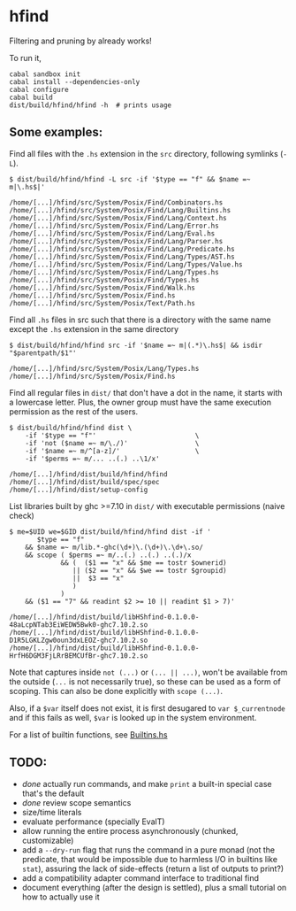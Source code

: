 hfind
=====

Filtering and pruning by already works!

To run it,
```
cabal sandbox init
cabal install --dependencies-only
cabal configure
cabal build
dist/build/hfind/hfind -h  # prints usage
```

Some examples:
--------------

Find all files with the `.hs` extension in the `src` directory, following symlinks (`-L`).
```
$ dist/build/hfind/hfind -L src -if '$type == "f" && $name =~ m|\.hs$|'

/home/[...]/hfind/src/System/Posix/Find/Combinators.hs
/home/[...]/hfind/src/System/Posix/Find/Lang/Builtins.hs
/home/[...]/hfind/src/System/Posix/Find/Lang/Context.hs
/home/[...]/hfind/src/System/Posix/Find/Lang/Error.hs
/home/[...]/hfind/src/System/Posix/Find/Lang/Eval.hs
/home/[...]/hfind/src/System/Posix/Find/Lang/Parser.hs
/home/[...]/hfind/src/System/Posix/Find/Lang/Predicate.hs
/home/[...]/hfind/src/System/Posix/Find/Lang/Types/AST.hs
/home/[...]/hfind/src/System/Posix/Find/Lang/Types/Value.hs
/home/[...]/hfind/src/System/Posix/Find/Lang/Types.hs
/home/[...]/hfind/src/System/Posix/Find/Types.hs
/home/[...]/hfind/src/System/Posix/Find/Walk.hs
/home/[...]/hfind/src/System/Posix/Find.hs
/home/[...]/hfind/src/System/Posix/Text/Path.hs
```

Find all `.hs` files in src such that there is a directory with the same name
except the `.hs` extension in the same directory
```
$ dist/build/hfind/hfind src -if '$name =~ m|(.*)\.hs$| && isdir "$parentpath/$1"'

/home/[...]/hfind/src/System/Posix/Lang/Types.hs
/home/[...]/hfind/src/System/Posix/Find.hs
```

Find all regular files in `dist/` that don't have a dot in the name, it starts
with a lowercase letter. Plus, the owner group must have the same execution
permission as the rest of the users.

```
$ dist/build/hfind/hfind dist \
    -if '$type == "f"'                         \
    -if 'not ($name =~ m/\./)'                 \
    -if '$name =~ m/^[a-z]/'                   \
    -if '$perms =~ m/... ..(.) ..\1/x'

/home/[...]/hfind/dist/build/hfind/hfind
/home/[...]/hfind/dist/build/spec/spec
/home/[...]/hfind/dist/setup-config
```

List libraries built by ghc >=7.10 in `dist/` with executable permissions
(naive check)
```
$ me=$UID we=$GID dist/build/hfind/hfind dist -if '
       $type == "f"
    && $name =~ m/lib.*-ghc(\d+)\.(\d+)\.\d+\.so/
    && scope ( $perms =~ m/..(.) ..(.) ..(.)/x
             && (  ($1 == "x" && $me == tostr $ownerid)
                || ($2 == "x" && $we == tostr $groupid)
                ||  $3 == "x"
                )
             )
    && ($1 == "7" && readint $2 >= 10 || readint $1 > 7)'

/home/[...]/hfind/dist/build/libHShfind-0.1.0.0-48aLcpNTab3EiWEDW5Bwk0-ghc7.10.2.so
/home/[...]/hfind/dist/build/libHShfind-0.1.0.0-D1R5LGKLZgw0oun3dxLEOZ-ghc7.10.2.so
/home/[...]/hfind/dist/build/libHShfind-0.1.0.0-HrfH6DGM3FjLRrBEMCUfBr-ghc7.10.2.so
```

Note that captures inside `not (...)` or `(... || ...)`, won't be available
from the outside (`...` is not necessarily true), so these can be used as a
form of scoping. This can also be done explicitly with `scope (...)`.

Also, if a `$var` itself does not exist, it is first desugared to `var $_currentnode`
and if this fails as well, `$var` is looked up in the system environment.

For a list of builtin functions, see [Builtins.hs](src/System/Posix/Find/Lang/Builtins.hs)

TODO:
-----

- *done* actually run commands, and make `print` a built-in special case that's the default
- *done* review scope semantics
- size/time literals
- evaluate performance (specially EvalT)
- allow running the entire process asynchronously (chunked, customizable)
- add a `--dry-run` flag that runs the command in a pure monad (not the
  predicate, that would be impossible due to harmless I/O in builtins like
  `stat`), assuring the lack of side-effects (return a list of outputs to
  print?)
- add a compatibility adapter command interface to traditional find
- document everything (after the design is settled), plus a small tutorial on
  how to actually use it
